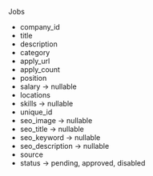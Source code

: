 Jobs
- company_id
- title
- description
- category
- apply_url
- apply_count
- position
- salary -> nullable
- locations
- skills -> nullable
- unique_id
- seo_image -> nullable
- seo_title -> nullable
- seo_keyword -> nullable
- seo_description -> nullable
- source
- status -> pending, approved, disabled
